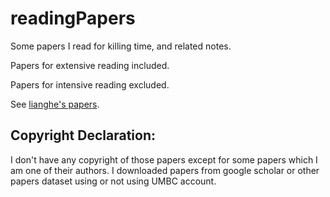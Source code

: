 # readingPapers
Some papers I read for killing time, and related notes. 

Papers for extensive reading included.

Papers for intensive reading excluded. 

See [lianghe's papers](lianghe.xlsx).

## Copyright Declaration:
I don't have any copyright of those papers except for some papers which I am one of their authors. I downloaded papers from google scholar or other papers dataset using or not using UMBC account. 
